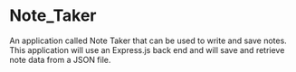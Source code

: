 # Note_Taker
An application called Note Taker that can be used to write and save notes. This application will use an Express.js back end and will save and retrieve note data from a JSON file.
